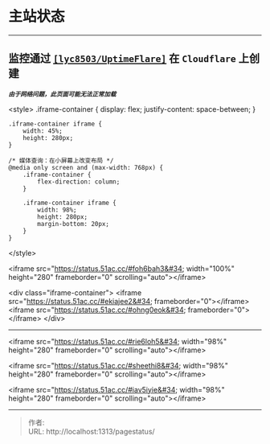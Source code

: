 # 主站状态


---  

## 监控通过 [`[lyc8503/UptimeFlare]`](https://github.com/lyc8503/UptimeFlare) 在 `Cloudflare` 上创建

***`由于网络问题，此页面可能无法正常加载`***

&lt;style&gt;
    .iframe-container {
        display: flex;
        justify-content: space-between;
    }

    .iframe-container iframe {
        width: 45%;
        height: 280px;
    }

    /* 媒体查询：在小屏幕上改变布局 */
    @media only screen and (max-width: 768px) {
        .iframe-container {
            flex-direction: column; 
        }

        .iframe-container iframe {
            width: 98%;
            height: 280px;
            margin-bottom: 20px;
        }
    }
&lt;/style&gt;

&lt;iframe src=&#34;https://status.51ac.cc/#foh6bah3&#34; width=&#34;100%&#34; height=&#34;280&#34; frameborder=&#34;0&#34; scrolling=&#34;auto&#34;&gt;&lt;/iframe&gt;

&lt;div class=&#34;iframe-container&#34;&gt;
    &lt;iframe src=&#34;https://status.51ac.cc/#ekiajee2&#34; frameborder=&#34;0&#34;&gt;&lt;/iframe&gt;
    &lt;iframe src=&#34;https://status.51ac.cc/#ohng0eok&#34; frameborder=&#34;0&#34;&gt;&lt;/iframe&gt;
&lt;/div&gt;

--- 

&lt;iframe src=&#34;https://status.51ac.cc/#rie6loh5&#34; width=&#34;98%&#34; height=&#34;280&#34; frameborder=&#34;0&#34; scrolling=&#34;auto&#34;&gt;&lt;/iframe&gt;

&lt;iframe src=&#34;https://status.51ac.cc/#sheethi8&#34; width=&#34;98%&#34; height=&#34;280&#34; frameborder=&#34;0&#34; scrolling=&#34;auto&#34;&gt;&lt;/iframe&gt;

&lt;iframe src=&#34;https://status.51ac.cc/#iav5iyie&#34; width=&#34;98%&#34; height=&#34;280&#34; frameborder=&#34;0&#34; scrolling=&#34;auto&#34;&gt;&lt;/iframe&gt;

---

> 作者:   
> URL: http://localhost:1313/pagestatus/  

